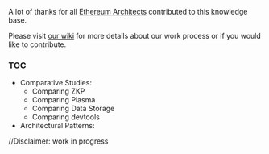 
A lot of thanks for all [Ethereum Architects](https://github.com/Ring-of-Ethereum-Architects/knowledge/wiki/list-of-architects) contributed to this knowledge base.

Please visit [our wiki](https://github.com/Ring-of-Ethereum-Architects/knowledge/wiki) for more details about our work process or if you would like to contribute.

### TOC
* Comparative Studies:
   * Comparing ZKP
   * Comparing Plasma
   * Comparing Data Storage
   * Comparing devtools
* Architectural Patterns:


//Disclaimer: work in progress
